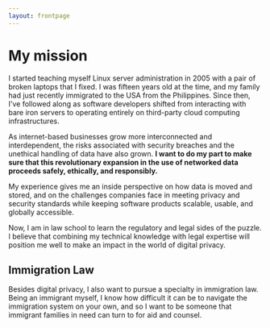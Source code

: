 ```yaml
---
layout: frontpage
---
```


# My mission

I started teaching myself Linux server administration in 2005 with a pair of broken laptops that I fixed. I was fifteen years old at the time, and my family had just recently immigrated to the USA from the Philippines. Since then, I've followed along as software developers shifted from interacting with bare iron servers to operating entirely on third-party cloud computing infrastructures.

As internet-based businesses grow more interconnected and interdependent, the risks associated with security breaches and the unethical handling of data have also grown. **I want to do my part to make sure that this revolutionary expansion in the use of networked data proceeds safely, ethically, and responsibly.**

My experience gives me an inside perspective on how data is moved and stored, and on the challenges companies face in meeting privacy and security standards while keeping software products scalable, usable, and globally accessible.

Now, I am in law school to learn the regulatory and legal sides of the puzzle. I believe that combining my technical knowledge with legal expertise will position me well to make an impact in the world of digital privacy.

## Immigration Law

Besides digital privacy, I also want to pursue a specialty in immigration law. Being an immigrant myself, I know how difficult it can be to navigate the immigration system on your own, and so I want to be someone that immigrant families in need can turn to for aid and counsel.
